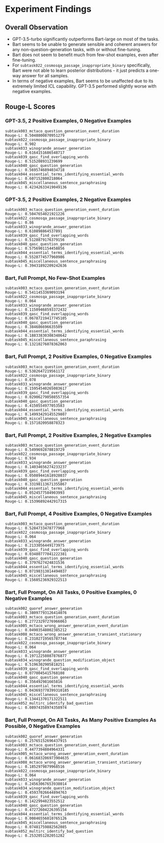 # Experiment Findings

## Overall Observation
- GPT-3.5-turbo significantly outperforms Bart-large on most of the tasks.
- Bart seems to be unable to generate sensible and coherent answers for any non-question-generation tasks, with or without fine-tuning.
- Bart does not seem to benefit much from few-shot examples, even after fine-tuning.
- For `subtask022_cosmosqa_passage_inappropriate_binary` specifically, Bart were not able to learn posterior distributions - it just predicts a one-way answer for all samples.
- In terms of negative examples, Bart seems to be unaffected due to its extremely limited ICL capability. GPT-3.5 performed slightly worse with negative examples.

## Rouge-L Scores
### GPT-3.5, 2 Positive Examples, 0 Negative Examples
```
subtask003_mctaco_question_generation_event_duration
Rouge-L: 0.5048800870951279
subtask022_cosmosqa_passage_inappropriate_binary
Rouge-L: 0.902
subtask033_winogrande_answer_generation
Rouge-L: 0.6164151686548717
subtask039_qasc_find_overlapping_words
Rouge-L: 0.515208931239699
subtask040_qasc_question_generation
Rouge-L: 0.5695746894034718
subtask044_essential_terms_identifying_essential_words
Rouge-L: 0.607152800218064
subtask045_miscellaneous_sentence_paraphrasing
Rouge-L: 0.42342633419049136
```
### GPT-3.5, 2 Positive Examples, 2 Negative Examples
```
subtask003_mctaco_question_generation_event_duration
Rouge-L: 0.5047654021921226
subtask022_cosmosqa_passage_inappropriate_binary
Rouge-L: 0.86
subtask033_winogrande_answer_generation
Rouge-L: 0.610898864537891
subtask039_qasc_find_overlapping_words
Rouge-L: 0.5128879176379156
subtask040_qasc_question_generation
Rouge-L: 0.5756901154458856
subtask044_essential_terms_identifying_essential_words
Rouge-L: 0.5528774577960986
subtask045_miscellaneous_sentence_paraphrasing
Rouge-L: 0.39431892209242636
```
### Bart, Full Prompt, No Few-Shot Examples
```
subtask003_mctaco_question_generation_event_duration
Rouge-L: 0.5411453369093194
subtask022_cosmosqa_passage_inappropriate_binary
Rouge-L: 0.064
subtask033_winogrande_answer_generation
Rouge-L: 0.11509468593372432
subtask039_qasc_find_overlapping_words
Rouge-L: 0.06787219417745105
subtask040_qasc_question_generation
Rouge-L: 0.384686696635509
subtask044_essential_terms_identifying_essential_words
Rouge-L: 0.18833830308348642
subtask045_miscellaneous_sentence_paraphrasing
Rouge-L: 0.13210276078362063
```
### Bart, Full Prompt, 2 Positive Examples, 0 Negative Examples
```
subtask003_mctaco_question_generation_event_duration
Rouge-L: 0.5382647219561172
subtask022_cosmosqa_passage_inappropriate_binary
Rouge-L: 0.078
subtask033_winogrande_answer_generation
Rouge-L: 0.15954540265083617
subtask039_qasc_find_overlapping_words
Rouge-L: 0.029062790508557354
subtask040_qasc_question_generation
Rouge-L: 0.4150554977053583
subtask044_essential_terms_identifying_essential_words
Rouge-L: 0.14993429145529807
subtask045_miscellaneous_sentence_paraphrasing
Rouge-L: 0.1571020958878323
```
### Bart, Full Prompt, 2 Positive Examples, 2 Negative Examples
```
subtask003_mctaco_question_generation_event_duration
Rouge-L: 0.5499692878819729
subtask022_cosmosqa_passage_inappropriate_binary
Rouge-L: 0.934
subtask033_winogrande_answer_generation
Rouge-L: 0.14034656274233237
subtask039_qasc_find_overlapping_words
Rouge-L: 0.05089441618928037
subtask040_qasc_question_generation
Rouge-L: 0.33198113671355867
subtask044_essential_terms_identifying_essential_words
Rouge-L: 0.0524577584903993
subtask045_miscellaneous_sentence_paraphrasing
Rouge-L: 0.15396892442917315
```
### Bart, Full Prompt, 4 Positive Examples, 0 Negative Examples
```
subtask003_mctaco_question_generation_event_duration
Rouge-L: 0.5284733478777968
subtask022_cosmosqa_passage_inappropriate_binary
Rouge-L: 0.064
subtask033_winogrande_answer_generation
Rouge-L: 0.2133056449173975
subtask039_qasc_find_overlapping_words
Rouge-L: 0.03480777041222381
subtask040_qasc_question_generation
Rouge-L: 0.3797627424831536
subtask044_essential_terms_identifying_essential_words
Rouge-L: 0.07198313814494037
subtask045_miscellaneous_sentence_paraphrasing
Rouge-L: 0.15605236929322513
```
### Bart, Full Prompt, On All Tasks, 0 Positive Examples, 0 Negative Examples
```
subtask002_quoref_answer_generation
Rouge-L: 0.38097793126414076
subtask003_mctaco_question_generation_event_duration
Rouge-L: 0.27723297276966063
subtask005_mctaco_wrong_answer_generation_event_duration
Rouge-L: 0.04903548002385212
subtask008_mctaco_wrong_answer_generation_transient_stationary
Rouge-L: 0.23102719565787744
subtask022_cosmosqa_passage_inappropriate_binary
Rouge-L: 0.064
subtask033_winogrande_answer_generation
Rouge-L: 0.19712258087876877
subtask034_winogrande_question_modification_object
Rouge-L: 0.5196302905818251
subtask039_qasc_find_overlapping_words
Rouge-L: 0.0770045415768108
subtask040_qasc_question_generation
Rouge-L: 0.356492981665816
subtask044_essential_terms_identifying_essential_words
Rouge-L: 0.043693778399310185
subtask045_miscellaneous_sentence_paraphrasing
Rouge-L: 0.13441370171322511
subtask052_multirc_identify_bad_question
Rouge-L: 0.08974358974358974
```
### Bart, Full Prompt, On All Tasks, As Many Positive Examples As Possible, 0 Negative Examples
```
subtask002_quoref_answer_generation
Rouge-L: 0.25765152696437915
subtask003_mctaco_question_generation_event_duration
Rouge-L: 0.4477394884964331
subtask005_mctaco_wrong_answer_generation_event_duration
Rouge-L: 0.061683206973904635
subtask008_mctaco_wrong_answer_generation_transient_stationary
Rouge-L: 0.1852979879968516
subtask022_cosmosqa_passage_inappropriate_binary
Rouge-L: 0.064
subtask033_winogrande_answer_generation
Rouge-L: 0.24563067653938014
subtask034_winogrande_question_modification_object
Rouge-L: 0.45937026644894763
subtask039_qasc_find_overlapping_words
Rouge-L: 0.1422994823552512
subtask040_qasc_question_generation
Rouge-L: 0.47272604226395154
subtask044_essential_terms_identifying_essential_words
Rouge-L: 0.00846556010765126
subtask045_miscellaneous_sentence_paraphrasing
Rouge-L: 0.07481759882562085
subtask052_multirc_identify_bad_question
Rouge-L: 0.2532051282051282
```
